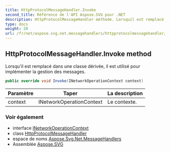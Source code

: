 ```yaml
---
title: HttpProtocolMessageHandler.Invoke
second_title: Référence de l'API Aspose.SVG pour .NET
description: HttpProtocolMessageHandler méthode. Lorsquil est remplacé dans une classe dérivée il est utilisé pour implémenter la gestion des messages.
type: docs
weight: 20
url: /fr/net/aspose.svg.net.messagehandlers/httpprotocolmessagehandler/invoke/
---
```

## HttpProtocolMessageHandler.Invoke method

Lorsqu'il est remplacé dans une classe dérivée, il est utilisé pour implémenter la gestion des messages.

```csharp
public override void Invoke(INetworkOperationContext context)
```

| Paramètre | Taper | La description |
| --- | --- | --- |
| context | INetworkOperationContext | Le contexte. |

### Voir également

* interface [INetworkOperationContext](../../../aspose.svg.net/inetworkoperationcontext/)
* class [HttpProtocolMessageHandler](../)
* espace de noms [Aspose.Svg.Net.MessageHandlers](../../httpprotocolmessagehandler/)
* Assemblée [Aspose.SVG](../../../)


